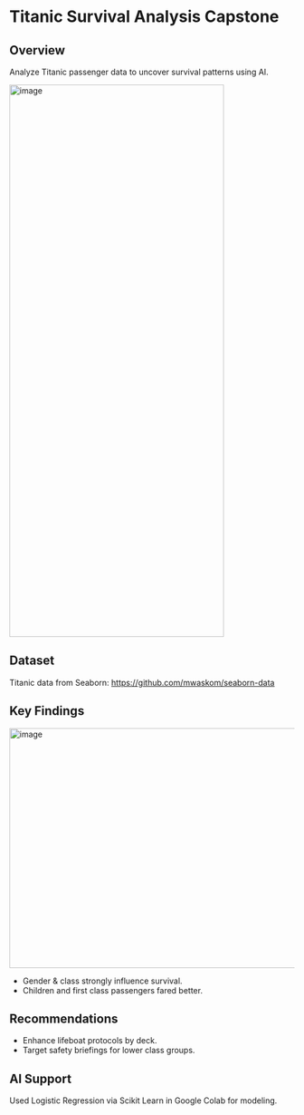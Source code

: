 # Titanic Survival Analysis Capstone

## Overview
Analyze Titanic passenger data to uncover survival patterns using AI.

<img width="379" height="974" alt="image" src="https://github.com/user-attachments/assets/5220329f-3717-45a4-b33a-aac3cf157fcf" />

## Dataset
Titanic data from Seaborn: https://github.com/mwaskom/seaborn-data

## Key Findings
<img width="538" height="423" alt="image" src="https://github.com/user-attachments/assets/e703faff-6f7b-47c0-8651-5e23f91a04cb" />

- Gender & class strongly influence survival.
- Children and first class passengers fared better.

## Recommendations
- Enhance lifeboat protocols by deck.
- Target safety briefings for lower class groups.

## AI Support
Used Logistic Regression via Scikit Learn in Google Colab for modeling.
